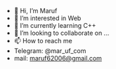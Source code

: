 - 👋 Hi, I’m Maruf
- 👀 I’m interested in Web
- 🌱 I’m currently learning C++
- 💞️ I’m looking to collaborate on ...
- 📫 How to reach me
-   Telegram: @mar_uf_com
-   mail: maruf62006@gmail.com

<!---
WOTiMaruf/WOTiMaruf is a ✨ special ✨ repository because its `README.md` (this file) appears on your GitHub profile.
You can click the Preview link to take a look at your changes.
--->
